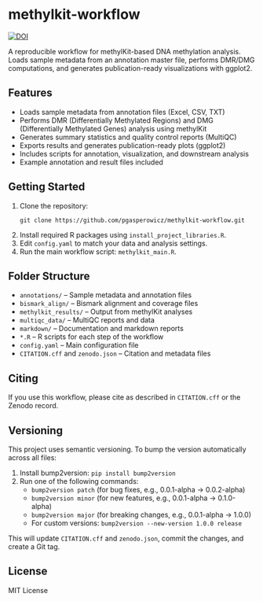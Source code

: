 # methylkit-workflow

[![DOI](https://zenodo.org/badge/DOI/10.5281/zenodo.17117988.svg)](https://doi.org/10.5281/zenodo.17117988)

A reproducible workflow for methylKit-based DNA methylation analysis. Loads sample metadata from an annotation master file, performs DMR/DMG computations, and generates publication-ready visualizations with ggplot2.

## Features

- Loads sample metadata from annotation files (Excel, CSV, TXT)
- Performs DMR (Differentially Methylated Regions) and DMG (Differentially Methylated Genes) analysis using methylKit
- Generates summary statistics and quality control reports (MultiQC)
- Exports results and generates publication-ready plots (ggplot2)
- Includes scripts for annotation, visualization, and downstream analysis
- Example annotation and result files included

## Getting Started

1. Clone the repository:
   ```
   git clone https://github.com/pgasperowicz/methylkit-workflow.git
   ```
2. Install required R packages using `install_project_libraries.R`.
3. Edit `config.yaml` to match your data and analysis settings.
4. Run the main workflow script: `methylkit_main.R`.

## Folder Structure

- `annotations/` – Sample metadata and annotation files
- `bismark_align/` – Bismark alignment and coverage files
- `methylkit_results/` – Output from methylKit analyses
- `multiqc_data/` – MultiQC reports and data
- `markdown/` – Documentation and markdown reports
- `*.R` – R scripts for each step of the workflow
- `config.yaml` – Main configuration file
- `CITATION.cff` and `zenodo.json` – Citation and metadata files

## Citing

If you use this workflow, please cite as described in `CITATION.cff` or the Zenodo record.

## Versioning

This project uses semantic versioning. To bump the version automatically across all files:

1. Install bump2version: `pip install bump2version`
2. Run one of the following commands:
   - `bump2version patch` (for bug fixes, e.g., 0.0.1-alpha → 0.0.2-alpha)
   - `bump2version minor` (for new features, e.g., 0.0.1-alpha → 0.1.0-alpha)
   - `bump2version major` (for breaking changes, e.g., 0.0.1-alpha → 1.0.0)
   - For custom versions: `bump2version --new-version 1.0.0 release`

This will update `CITATION.cff` and `zenodo.json`, commit the changes, and create a Git tag.

## License

MIT License
